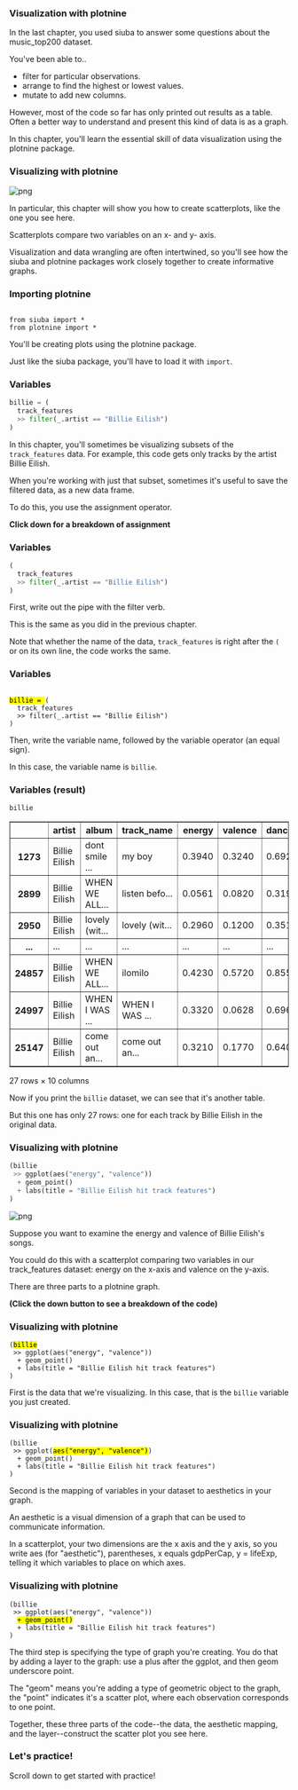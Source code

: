 <section class=""><section class="">

# Visualization with plotnine

<aside class="notes">


In the last chapter, you used siuba to answer some questions about the music_top200 dataset.

You've been able to..

* filter for particular observations.
* arrange to find the highest or lowest values.
* mutate to add new columns.

However, most of the code so far has only printed out results as a table.
Often a better way to understand and present this kind of data is as a graph.

In this chapter, you'll learn the essential skill of data visualization using the plotnine package.


</aside></section></section><section class=""><section class="">

# Visualizing with plotnine



![png](02-slides_files/02-slides_6_0.png)









<aside class="notes">


In particular, this chapter will show you how to create scatterplots, like the one you see here.

Scatterplots compare two variables on an x- and y- axis.

Visualization and data wrangling are often intertwined, so you'll see how
the siuba and plotnine packages work closely together to create informative graphs.


</aside></section></section><section class=""><section class="">

# Importing plotnine


<pre><code class="language-python">
from siuba import *
from plotnine import *
</code></pre>

<aside class="notes">


You'll be creating plots using the plotnine package.

Just like the siuba package, you'll have to load it with `import`.


</aside></section></section><section class=""><section class="">

# Variables

```python
billie = (
  track_features
  >> filter(_.artist == "Billie Eilish")
)
```
<aside class="notes">


In this chapter, you'll sometimes be visualizing subsets of the `track_features` data.
For example, this code gets only tracks by the artist Billie Eilish.

When you're working with just that subset, sometimes it's useful to save the filtered data, as a new data frame.

To do this, you use the assignment operator.

**Click down for a breakdown of assignment**

</aside></section><section class="">

# Variables


```python
(
  track_features
  >> filter(_.artist == "Billie Eilish")
)
```
<aside class="notes">


First, write out the pipe with the filter verb.

This is the same as you did in the previous chapter.

Note that whether the name of the data, `track_features` is right after the `(` or on its own line, the code works the same.

</aside></section><section class="">

# Variables


<pre><code class="language-python">
<mark>billie = </mark>(
  track_features
  >> filter(_.artist == "Billie Eilish")
)
</code></pre>
<aside class="notes">


Then, write the variable name, followed by the variable operator (an equal sign).

In this case, the variable name is `billie`.

</aside></section></section><section class=""><section class="">

# Variables (result)

```python
billie
```



<div>
<style scoped>
    .dataframe tbody tr th:only-of-type {
        vertical-align: middle;
    }

    .dataframe tbody tr th {
        vertical-align: top;
    }

    .dataframe thead th {
        text-align: right;
    }
</style>
<table border="1" class="dataframe">
  <thead>
    <tr style="text-align: right;">
      <th></th>
      <th>artist</th>
      <th>album</th>
      <th>track_name</th>
      <th>energy</th>
      <th>valence</th>
      <th>danceability</th>
      <th>speechiness</th>
      <th>acousticness</th>
      <th>popularity</th>
      <th>duration</th>
    </tr>
  </thead>
  <tbody>
    <tr>
      <th>1273</th>
      <td>Billie Eilish</td>
      <td>dont smile ...</td>
      <td>my boy</td>
      <td>0.3940</td>
      <td>0.3240</td>
      <td>0.692</td>
      <td>0.2070</td>
      <td>0.472</td>
      <td>44</td>
      <td>170.852</td>
    </tr>
    <tr>
      <th>2899</th>
      <td>Billie Eilish</td>
      <td>WHEN WE ALL...</td>
      <td>listen befo...</td>
      <td>0.0561</td>
      <td>0.0820</td>
      <td>0.319</td>
      <td>0.0450</td>
      <td>0.935</td>
      <td>79</td>
      <td>242.652</td>
    </tr>
    <tr>
      <th>2950</th>
      <td>Billie Eilish</td>
      <td>lovely (wit...</td>
      <td>lovely (wit...</td>
      <td>0.2960</td>
      <td>0.1200</td>
      <td>0.351</td>
      <td>0.0333</td>
      <td>0.934</td>
      <td>89</td>
      <td>200.186</td>
    </tr>
    <tr>
      <th>...</th>
      <td>...</td>
      <td>...</td>
      <td>...</td>
      <td>...</td>
      <td>...</td>
      <td>...</td>
      <td>...</td>
      <td>...</td>
      <td>...</td>
      <td>...</td>
    </tr>
    <tr>
      <th>24857</th>
      <td>Billie Eilish</td>
      <td>WHEN WE ALL...</td>
      <td>ilomilo</td>
      <td>0.4230</td>
      <td>0.5720</td>
      <td>0.855</td>
      <td>0.0585</td>
      <td>0.724</td>
      <td>79</td>
      <td>156.371</td>
    </tr>
    <tr>
      <th>24997</th>
      <td>Billie Eilish</td>
      <td>WHEN I WAS ...</td>
      <td>WHEN I WAS ...</td>
      <td>0.3320</td>
      <td>0.0628</td>
      <td>0.696</td>
      <td>0.0425</td>
      <td>0.853</td>
      <td>71</td>
      <td>270.520</td>
    </tr>
    <tr>
      <th>25147</th>
      <td>Billie Eilish</td>
      <td>come out an...</td>
      <td>come out an...</td>
      <td>0.3210</td>
      <td>0.1770</td>
      <td>0.640</td>
      <td>0.0931</td>
      <td>0.693</td>
      <td>74</td>
      <td>210.376</td>
    </tr>
  </tbody>
</table>
<p>27 rows × 10 columns</p>
</div>

<aside class="notes">


Now if you print the `billie` dataset, we can see that it's another table.

But this one has only 27 rows: one for each track by Billie Eilish in the original data.

</aside></section></section><section class="font-size-sm img-height-300"><section class="font-size-sm img-height-300">

# Visualizing with plotnine

```python
(billie
 >> ggplot(aes("energy", "valence"))
  + geom_point()
  + labs(title = "Billie Eilish hit track features")
)
```



![png](02-slides_files/02-slides_24_0.png)









<aside class="notes">


Suppose you want to examine the energy and valence of Billie Eilish's songs.

You could do this with a scatterplot comparing two variables in our
track_features dataset: energy on the x-axis and valence on the y-axis.

There are three parts to a plotnine graph.

**(Click the down button to see a breakdown of the code)**

</aside></section><section class="font-size-sm">

# Visualizing with plotnine


<pre><code class="language-python">(<mark>billie</mark>
 >> ggplot(aes("energy", "valence"))
  + geom_point()
  + labs(title = "Billie Eilish hit track features")  
)
</code></pre>
<aside class="notes">


First is the data that we're visualizing.
In this case, that is the `billie` variable you just created.

</aside></section><section class="font-size-sm">

# Visualizing with plotnine


<pre><code class="language-python">(billie
 >> ggplot(<mark>aes("energy", "valence")</mark>)
  + geom_point()
  + labs(title = "Billie Eilish hit track features")
)
</code></pre>
<aside class="notes">


Second is the mapping of variables in your dataset to aesthetics in your graph.

An aesthetic is a visual dimension of a graph that can be used to communicate information.

In a scatterplot, your two dimensions are the x axis and the y axis, so you write aes (for
"aesthetic"), parentheses, x equals gdpPerCap, y = lifeExp, telling it which variables to place on which axes.


</aside></section><section class="font-size-sm">

# Visualizing with plotnine


<pre><code class="language-python">(billie
 >> ggplot(aes("energy", "valence"))
  <mark>+ geom_point()</mark>
  + labs(title = "Billie Eilish hit track features")
)
</code></pre>
<aside class="notes">


The third step is specifying the type of graph you're creating.
You do that by adding a layer to the graph: use a plus after the ggplot, and then geom underscore point.

The "geom" means you're adding a type of geometric object to the graph, the
"point" indicates it's a scatter plot, where each observation corresponds to one point.

Together, these three parts of the code--the data, the
aesthetic mapping, and the layer--construct the scatter plot you see here.


</aside></section></section><section class=""><section class="">

# Let's practice!
<aside class="notes">


Scroll down to get started with practice!

</aside></section></section>